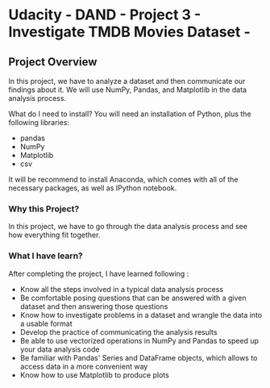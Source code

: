 # Udacity - DAND - Project 3 - Investigate TMDB Movies Dataset -

## Project Overview
In this project, we have to analyze a dataset and then communicate our findings about it.
We will use NumPy, Pandas, and Matplotlib in the data analysis process.

What do I need to install?
You will need an installation of Python, plus the following libraries:
* pandas
* NumPy
* Matplotlib
* csv

It will be recommend to install Anaconda, which comes with all of the necessary packages, as well as IPython notebook.


### Why this Project?
In this project, we have to go through the data analysis process and see how everything fit together.


### What I have learn?
After completing the project, I have learned following :

* Know all the steps involved in a typical data analysis process
* Be comfortable posing questions that can be answered with a given dataset and then answering those questions
* Know how to investigate problems in a dataset and wrangle the data into a usable format
* Develop the practice of communicating the analysis results
* Be able to use vectorized operations in NumPy and Pandas to speed up your data analysis code
* Be familiar with Pandas' Series and DataFrame objects, which allows to access data in a more convenient way
* Know how to use Matplotlib to produce plots
